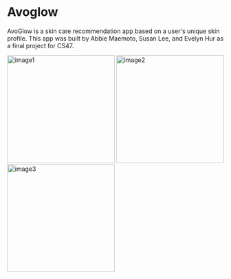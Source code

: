 # Avoglow

AvoGlow is a skin care recommendation app based on a user's unique skin profile. This app was built by Abbie Maemoto, Susan Lee, and Evelyn Hur as a final project for CS47.

<img width="250" alt="image1" src="https://github.com/user-attachments/assets/65e46361-832e-4003-8933-e2a593cd7b84" />
<img width="250" alt="image2" src="https://github.com/user-attachments/assets/0585e009-24ed-4d45-b8b1-6b4934d7458f" />
<img width="250" alt="image3" src="https://github.com/user-attachments/assets/5d7429b2-9ade-4d5c-937c-beb795077893" />
